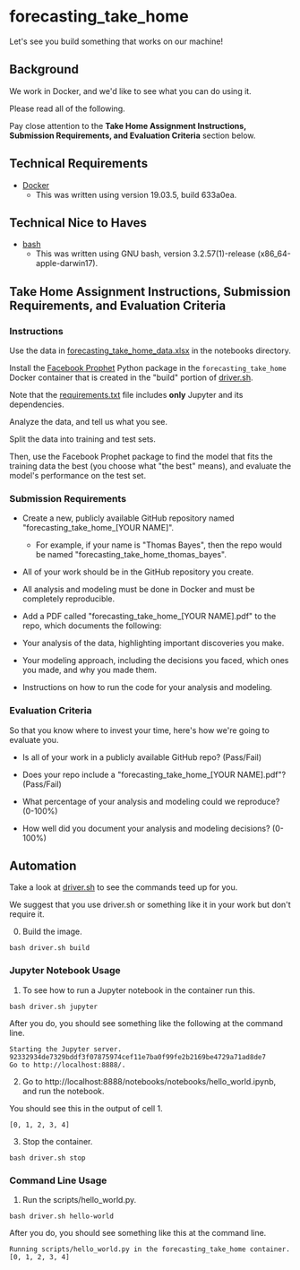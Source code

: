 # forecasting_take_home
Let's see you build something that works on our machine!

## Background

We work in Docker, and we'd like to see what you can do using it.

Please read all of the following.

Pay close attention to the **Take Home Assignment Instructions, Submission Requirements, and Evaluation Criteria** section below.

## Technical Requirements

- [Docker](https://www.docker.com/products/docker-desktop)
  - This was written using version 19.03.5, build 633a0ea.

## Technical Nice to Haves

- [bash](https://www.gnu.org/software/bash/)
  - This was written using GNU bash, version 3.2.57(1)-release (x86_64-apple-darwin17).

## Take Home Assignment Instructions, Submission Requirements, and Evaluation Criteria

### Instructions

Use the data in [forecasting_take_home_data.xlsx](./notebooks/forecasting_take_home_data.xlsx) in the notebooks directory.

Install the [Facebook Prophet](https://facebook.github.io/prophet/docs/quick_start.html) Python package in the `forecasting_take_home` Docker container that is created in the "build" portion of [driver.sh](./driver.sh).

Note that the [requirements.txt](./requirements.txt) file includes **only** Jupyter and its dependencies.

Analyze the data, and tell us what you see.

Split the data into training and test sets.

Then, use the Facebook Prophet package to find the model that fits the training data the best (you choose what "the best" means), and evaluate the model's performance on the test set.

### Submission Requirements

- Create a new, publicly available GitHub repository named "forecasting_take_home_[YOUR NAME]".

  - For example, if your name is "Thomas Bayes", then the repo would be named "forecasting_take_home_thomas_bayes".

- All of your work should be in the GitHub repository you create.

- All analysis and modeling must be done in Docker and must be completely reproducible.

- Add a PDF called "forecasting_take_home_[YOUR NAME].pdf" to the repo, which documents the following:

 - Your analysis of the data, highlighting important discoveries you make.

 - Your modeling approach, including the decisions you faced, which ones you made, and why you made them.

 - Instructions on how to run the code for your analysis and modeling.

### Evaluation Criteria

So that you know where to invest your time, here's how we're going to evaluate you.

- Is all of your work in a publicly available GitHub repo?  (Pass/Fail)

- Does your repo include a "forecasting_take_home_[YOUR NAME].pdf"?  (Pass/Fail)

- What percentage of your analysis and modeling could we reproduce? (0-100%)

- How well did you document your analysis and modeling decisions? (0-100%)

## Automation

Take a look at [driver.sh](./driver.sh) to see the commands teed up for you.

We suggest that you use driver.sh or something like it in your work but don't require it.

0. Build the image.
```
bash driver.sh build
```

### Jupyter Notebook Usage

1. To see how to run a Jupyter notebook in the container run this.
```
bash driver.sh jupyter
```

After you do, you should see something like the following at the command line.
```
Starting the Jupyter server.
92332934de7329bddf3f07875974cef11e7ba0f99fe2b2169be4729a71ad8de7
Go to http://localhost:8888/.
```

2. Go to http://localhost:8888/notebooks/notebooks/hello_world.ipynb, and run the notebook.

You should see this in the output of cell 1.
```
[0, 1, 2, 3, 4]
```

3. Stop the container.
```
bash driver.sh stop
```

### Command Line Usage

1. Run the scripts/hello_world.py.
```
bash driver.sh hello-world
```

After you do, you should see something like this at the command line.
```
Running scripts/hello_world.py in the forecasting_take_home container.
[0, 1, 2, 3, 4]
```
